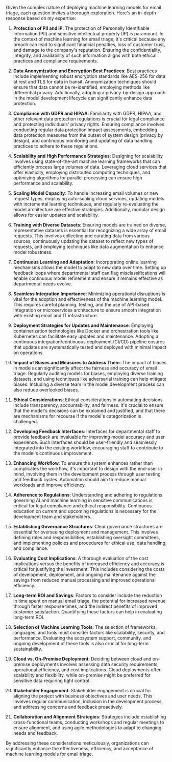 Given the complex nature of deploying machine learning models for email triage, each question invites a thorough exploration. Here's an in-depth response based on my expertise:

1. **Protection of PII and IP**: The protection of Personally Identifiable Information (PII) and sensitive intellectual property (IP) is paramount. In the context of machine learning for email triage, it's critical because any breach can lead to significant financial penalties, loss of customer trust, and damage to the company's reputation. Ensuring the confidentiality, integrity, and availability of such information aligns with both ethical practices and compliance requirements.

2. **Data Anonymization and Encryption Best Practices**: Best practices include implementing robust encryption standards like AES-256 for data at rest and TLS for data in transit. Anonymization techniques should ensure that data cannot be re-identified, employing methods like differential privacy. Additionally, adopting a privacy-by-design approach in the model development lifecycle can significantly enhance data protection.

3. **Compliance with GDPR and HIPAA**: Familiarity with GDPR, HIPAA, and other relevant data protection regulations is crucial for legal compliance and protecting individuals' privacy rights. Ensuring compliance involves conducting regular data protection impact assessments, embedding data protection measures from the outset of system design (privacy by design), and continuous monitoring and updating of data handling practices to adhere to these regulations.

4. **Scalability and High Performance Strategies**: Designing for scalability involves using state-of-the-art machine learning frameworks that can efficiently process large volumes of data. Leveraging cloud services that offer elasticity, employing distributed computing techniques, and optimizing algorithms for parallel processing can ensure high performance and scalability.

5. **Scaling Model Capacity**: To handle increasing email volumes or new request types, employing auto-scaling cloud services, updating models with incremental learning techniques, and regularly re-evaluating the model architecture are effective strategies. Additionally, modular design allows for easier updates and scalability.

6. **Training with Diverse Datasets**: Ensuring models are trained on diverse, representative datasets is essential for recognizing a wide array of email requests. This involves collecting and curating data from various sources, continuously updating the dataset to reflect new types of requests, and employing techniques like data augmentation to enhance model robustness.

7. **Continuous Learning and Adaptation**: Incorporating online learning mechanisms allows the model to adapt to new data over time. Setting up feedback loops where departmental staff can flag misclassifications will enable continuous model refinement and ensure it remains effective as departmental needs evolve.

8. **Seamless Integration Importance**: Minimizing operational disruptions is vital for the adoption and effectiveness of the machine learning model. This requires careful planning, testing, and the use of API-based integration or microservices architecture to ensure smooth integration with existing email and IT infrastructure.

9. **Deployment Strategies for Updates and Maintenance**: Employing containerization technologies like Docker and orchestration tools like Kubernetes can facilitate easy updates and maintenance. Adopting a continuous integration/continuous deployment (CI/CD) pipeline ensures that updates are systematically tested and deployed with minimal impact on operations.

10. **Impact of Biases and Measures to Address Them**: The impact of biases in models can significantly affect the fairness and accuracy of email triage. Regularly auditing models for biases, employing diverse training datasets, and using techniques like adversarial training can help mitigate biases. Including a diverse team in the model development process can also reduce overlooked biases.

11. **Ethical Considerations**: Ethical considerations in automating decisions include transparency, accountability, and fairness. It's crucial to ensure that the model's decisions can be explained and justified, and that there are mechanisms for recourse if the model's categorization is challenged.

12. **Developing Feedback Interfaces**: Interfaces for departmental staff to provide feedback are invaluable for improving model accuracy and user experience. Such interfaces should be user-friendly and seamlessly integrated into the existing workflow, encouraging staff to contribute to the model's continuous improvement.

13. **Enhancing Workflow**: To ensure the system enhances rather than complicates the workflow, it's important to design with the end-user in mind, involving them in the development process through user testing and feedback cycles. Automation should aim to reduce manual workloads and improve efficiency.

14. **Adherence to Regulations**: Understanding and adhering to regulations governing AI and machine learning in sensitive communications is critical for legal compliance and ethical responsibility. Continuous education on current and upcoming regulations is necessary for the development team and stakeholders.

15. **Establishing Governance Structures**: Clear governance structures are essential for overseeing deployment and management. This involves defining roles and responsibilities, establishing oversight committees, and implementing policies and procedures for ethical use, data handling, and compliance.

16. **Evaluating Cost Implications**: A thorough evaluation of the cost implications versus the benefits of increased efficiency and accuracy is critical for justifying the investment. This includes considering the costs of development, deployment, and ongoing maintenance against the savings from reduced manual processing and improved operational efficiency.

17. **Long-term ROI and Savings**: Factors to consider include the reduction in time spent on manual email triage, the potential for increased revenue through faster response times, and the indirect benefits of improved customer satisfaction. Quantifying these factors can help in evaluating long-term ROI.

18. **Selection of Machine Learning Tools**: The selection of frameworks, languages, and tools must consider factors like scalability, security, and performance. Evaluating the ecosystem support, community, and ongoing development of these tools is also crucial for long-term sustainability.

19. **Cloud vs. On-Premise Deployment**: Deciding between cloud and on-premise deployments involves assessing data security requirements, operational efficiency, and cost implications. Cloud deployments offer scalability and flexibility, while on-premise might be preferred for sensitive data requiring tight control.

20. **Stakeholder Engagement**: Stakeholder engagement is crucial for aligning the project with business objectives and user needs. This involves regular communication, inclusion in the development process, and addressing concerns and feedback proactively.

21. **Collaboration and Alignment Strategies**: Strategies include establishing cross-functional teams, conducting workshops and regular meetings to ensure alignment, and using agile methodologies to adapt to changing needs and feedback.

By addressing these considerations meticulously, organizations can significantly enhance the effectiveness, efficiency, and acceptance of machine learning models for email triage.
